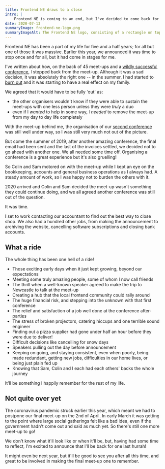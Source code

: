 ```yaml
---
title: Frontend NE draws to a close
intro: |
    Frontend NE is coming to an end, but I've decided to come back for one last hurrah at the postponed final meet-up, whenever that might be!
date: 2020-07-13
summaryImage: frontend-ne-logo.png
summaryImageAlt: The Frontend NE logo, consisting of a rectangle on top of a less wide rectangle on the left and a square on the right, and another full-width rectangle underneath. A bit like a typical website layout with a header, main content, sidebar, and footer.
---
```


Frontend NE has been a part of my life for five and a half years; for all but one of those it was massive. Earlier this year, we announced it was time to stop once and for all, but it had come in stages for me.

I've written about how, on the back of 45 meet-ups and a [wildly successful conference](https://2018.frontendne.co.uk), I stepped back from the meet-up. Although it was a sad decision, it was absolutely the right one -- in the summer, I had started to [burn out](https://en.wikipedia.org/wiki/Occupational_burnout) and it was starting to have a real effect on my family.

We agreed that it would have to be fully 'out' as:

- the other organisers wouldn't know if they were able to sustain the meet-ups with one less person unless they were *truly* a duo
- even if I *wanted* to help in some way, I *needed* to remove the meet-up from my day to day life completely

With the meet-up behind me, the organisation of our [second conference](https://2019.frontendne.co.uk) was still well under way, so I was still very much not out of the picture.

But come the summer of 2019, after another amazing conference, the final email had been sent and the last of the invoices settled, we decided not to go ahead with another one. We all needed some time off. Organising a conference is a great experience but it's also gruelling!

So Colin and Sam motored on with the meet-up while I kept an eye on the bookkeeping, accounts and general business operations as I always had. A steady amount of work, so I was happy not to burden the others with it.

2020 arrived and Colin and Sam decided the meet-up wasn't something they could continue doing, and we all agreed another conference was still out of the question.

It was time.

I set to work contacting our accountant to find out the best way to close shop. We also had a hundred other jobs, from making the announcement to archiving the website, cancelling software subscriptions and closing bank accounts.


## What a ride

The whole thing has been one hell of a ride!

- Those exciting early days when it just kept growing, beyond our expectations
- Meeting some truly amazing people, some of whom I now call friends
- The thrill when a well-known speaker agreed to make the trip to Newcastle to talk at the meet-up
- Creating a hub that the local frontend community could rally around
- The huge financial risk, and stepping into the unknown with that first conference
- The relief and satisfaction of a job well done at the conference after-parties
- The stress of broken projectors, catering hiccups and one terrible sound engineer
- Finding out a pizza supplier had gone under half an hour before they were due to deliver!
- Difficult decisions like cancelling for snow days
- Speakers pulling out the day before announcement
- Keeping on going, and staying consistent, even when poorly, being made redundant, getting new jobs, difficulties in our home lives, or being just plain fed up
- Knowing that Sam, Colin and I each had each others' backs the whole journey

It'll be something I happily remember for the rest of my life.


## Not quite over yet

The coronavirus pandemic struck earlier this year, which meant we had to postpone our final meet-up on the 2nd of April. In early March it was getting to the point where large social gatherings felt like a bad idea, even if the government hadn't come out and said as much yet. So there's still one more meet-up to go!

We don't know what it'll look like or when it'll be, but, having had some time to reflect, I'm excited to announce that I'll be back for one last hurrah!

It might even be next year, but it'll be good to see you after all this time, and great to be involved in making the final meet-up one to remember.
